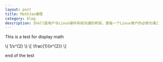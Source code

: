```yaml
---
layout: post
title: MathJax编程
category: blog
description: Shell是用户与Linux操作系统沟通的桥梁，是每一个Linux用户的必修功课之一。
---
```


This is a test for display math
    
\\( 1/x^{2} \\)
\\[ \frac{1}{n^{2}} \\]
    
end of the test